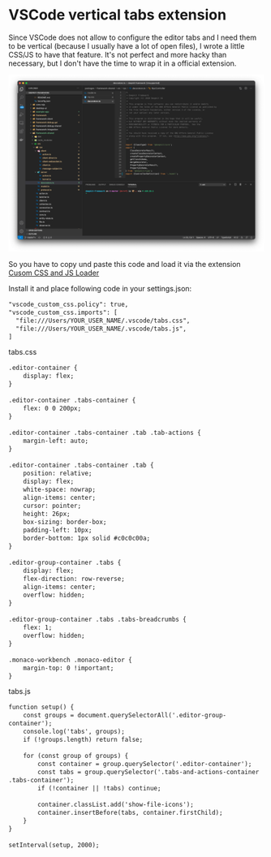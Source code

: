 # VSCode vertical tabs extension


Since VSCode does not allow to configure the editor tabs and I need them to be vertical (because I usually have a lot of open files), 
I wrote a little CSS/JS to have that feature. It's not perfect and more hacky than necessary, but I don't have the time to wrap it in a official extension. 

![screenshot](https://github.com/marcj/vscode-vertical-tabs/blob/main/vscode-vertical-tabs.png?raw=true)

So you have to copy und paste this code and load it via the extension [Cusom CSS and JS Loader](https://marketplace.visualstudio.com/items?itemName=be5invis.vscode-custom-css)

Install it and place following code in your settings.json:

```
"vscode_custom_css.policy": true,
"vscode_custom_css.imports": [
  "file:///Users/YOUR_USER_NAME/.vscode/tabs.css",
  "file:///Users/YOUR_USER_NAME/.vscode/tabs.js",
]
```


tabs.css

```
.editor-container {
    display: flex;
}

.editor-container .tabs-container {
    flex: 0 0 200px;
}

.editor-container .tabs-container .tab .tab-actions {
    margin-left: auto;
}

.editor-container .tabs-container .tab {
    position: relative;
    display: flex;
    white-space: nowrap;
    align-items: center;
    cursor: pointer;
    height: 26px;
    box-sizing: border-box;
    padding-left: 10px;
    border-bottom: 1px solid #c0c0c00a;
}

.editor-group-container .tabs {
    display: flex;
    flex-direction: row-reverse;
    align-items: center;
    overflow: hidden;
}

.editor-group-container .tabs .tabs-breadcrumbs {
    flex: 1;
    overflow: hidden;
}

.monaco-workbench .monaco-editor {
    margin-top: 0 !important;
}
```


tabs.js

```
function setup() {
    const groups = document.querySelectorAll('.editor-group-container');
    console.log('tabs', groups);
    if (!groups.length) return false;

    for (const group of groups) {
        const container = group.querySelector('.editor-container');
        const tabs = group.querySelector('.tabs-and-actions-container .tabs-container');
        if (!container || !tabs) continue;
        
        container.classList.add('show-file-icons');
        container.insertBefore(tabs, container.firstChild);
    }
}

setInterval(setup, 2000);
```
